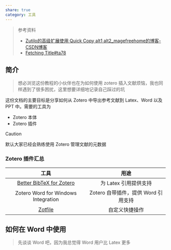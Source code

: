 ```yaml
---
share: true
category: 工具
---
```


> 参考资料
> -  [Zutilo的高级扩展使用 Quick Copy alt1 alt2\_magefreehome的博客-CSDN博客](https://blog.csdn.net/magefreehome/article/details/118051991)
> - [Fetching Title#ta78](https://zhuanlan.zhihu.com/p/62931860)

## 简介

> 想必浏览这份教程的小伙伴也在为如何使用 zotero 插入文献烦恼，我也同样遇到了很多困扰，这里想要详细地记录自己踩过的坑

这份文档的主要目标是分享如何从 Zotero 中导出参考文献到 Latex、Word 以及 PPT 中。需要的工具为

- Zotero 本体
- Zotero 插件

> [!caution] 
> 默认大家已经会熟练使用 Zotero 管理文献的元数据

### Zotero 插件汇总

|工具 |用途|
|:-:|:-:|
| [Better BibTeX for Zotero](https://retorque.re/zotero-better-bibtex/) |为 Latex 引用提供支持|
|Zotero Word for Windows Integration|Zotero 自带插件，提供 Word 引用支持|
|[Zotfile](https://github.com/jlegewie/zotfile)|自定义快捷操作|

## 如何在 Word 中使用

> 先谈谈 Word 吧，因为我总觉得 Word 用户比 Latex 更多

